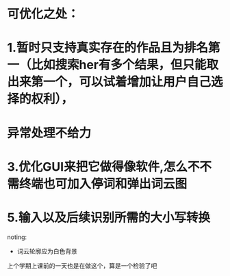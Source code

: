 # 可优化之处：
# 1.暂时只支持真实存在的作品且为排名第一（比如搜索her有多个结果，但只能取出来第一个，可以试着增加让用户自己选择的权利），
# 异常处理不给力
# 3.优化GUI来把它做得像软件,怎么不不需终端也可加入停词和弹出词云图
# 5.输入以及后续识别所需的大小写转换

noting:
 - 词云轮廓应为白色背景

上个学期上课前的一天也是在做这个，算是一个检验了吧